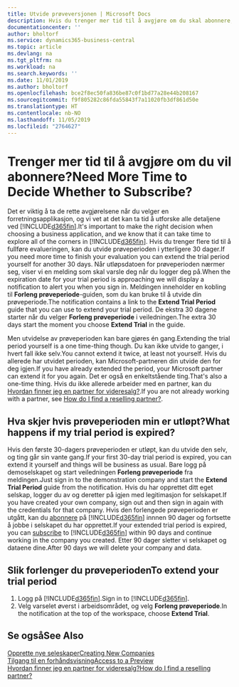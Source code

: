 ```yaml
---
title: Utvide prøveversjonen | Microsoft Docs
description: Hvis du trenger mer tid til å avgjøre om du skal abonnere, kan du utvide prøveversjonen.
documentationcenter: ''
author: bholtorf
ms.service: dynamics365-business-central
ms.topic: article
ms.devlang: na
ms.tgt_pltfrm: na
ms.workload: na
ms.search.keywords: ''
ms.date: 11/01/2019
ms.author: bholtorf
ms.openlocfilehash: bce2f8ec50fa836be87c0f1bd77a28e44b208167
ms.sourcegitcommit: f9f805282c86fda55843f7a11020fb3df861d50e
ms.translationtype: HT
ms.contentlocale: nb-NO
ms.lasthandoff: 11/05/2019
ms.locfileid: "2764627"
---
```

# <a name="need-more-time-to-decide-whether-to-subscribe"></a><span data-ttu-id="bca7b-103">Trenger mer tid til å avgjøre om du vil abonnere?</span><span class="sxs-lookup"><span data-stu-id="bca7b-103">Need More Time to Decide Whether to Subscribe?</span></span>
<span data-ttu-id="bca7b-104">Det er viktig å ta de rette avgjørelsene når du velger en forretningsapplikasjon, og vi vet at det kan ta tid å utforske alle detaljene ved [!INCLUDE[d365fin](includes/d365fin_md.md)].</span><span class="sxs-lookup"><span data-stu-id="bca7b-104">It's important to make the right decision when choosing a business application, and we know that it can take time to explore all of the corners in [!INCLUDE[d365fin](includes/d365fin_md.md)].</span></span> <span data-ttu-id="bca7b-105">Hvis du trenger flere tid til å fullføre evalueringen, kan du utvide prøveperioden i ytterligere 30 dager.</span><span class="sxs-lookup"><span data-stu-id="bca7b-105">If you need more time to finish your evaluation you can extend the trial period yourself for another 30 days.</span></span> <span data-ttu-id="bca7b-106">Når utløpsdatoen for prøveperioden nærmer seg, viser vi en melding som skal varsle deg når du logger deg på.</span><span class="sxs-lookup"><span data-stu-id="bca7b-106">When the expiration date for your trial period is approaching we will display a notification to alert you when you sign in.</span></span> <span data-ttu-id="bca7b-107">Meldingen inneholder en kobling til **Forleng prøveperiode**-guiden, som du kan bruke til å utvide din prøveperiode.</span><span class="sxs-lookup"><span data-stu-id="bca7b-107">The notification contains a link to the **Extend Trial Period** guide that you can use to extend your trial period.</span></span> <span data-ttu-id="bca7b-108">De ekstra 30 dagene starter når du velger **Forleng prøveperiode** i veiledningen.</span><span class="sxs-lookup"><span data-stu-id="bca7b-108">The extra 30 days start the moment you choose **Extend Trial** in the guide.</span></span>

<span data-ttu-id="bca7b-109">Men utvidelse av prøveperioden kan bare gjøres én gang.</span><span class="sxs-lookup"><span data-stu-id="bca7b-109">Extending the trial period yourself is a one time-thing though.</span></span> <span data-ttu-id="bca7b-110">Du kan ikke utvide to ganger, i hvert fall ikke selv.</span><span class="sxs-lookup"><span data-stu-id="bca7b-110">You cannot extend it twice, at least not yourself.</span></span> <span data-ttu-id="bca7b-111">Hvis du allerede har utvidet perioden, kan Microsoft-partneren din utvide den for deg igjen.</span><span class="sxs-lookup"><span data-stu-id="bca7b-111">If you have already extended the period, your Microsoft partner can extend it for you again.</span></span> <span data-ttu-id="bca7b-112">Det er også en enkeltstående ting.</span><span class="sxs-lookup"><span data-stu-id="bca7b-112">That's also a one-time thing.</span></span> <span data-ttu-id="bca7b-113">Hvis du ikke allerede arbeider med en partner, kan du [Hvordan finner jeg en partner for videresalg?](across-faq.md#findpartner).</span><span class="sxs-lookup"><span data-stu-id="bca7b-113">If you are not already working with a partner, see [How do I find a reselling partner?](across-faq.md#findpartner).</span></span>

## <a name="what-happens-if-my-trial-period-is-expired"></a><span data-ttu-id="bca7b-114">Hva skjer hvis prøveperioden min er utløpt?</span><span class="sxs-lookup"><span data-stu-id="bca7b-114">What happens if my trial period is expired?</span></span>
<span data-ttu-id="bca7b-115">Hvis den første 30-dagers prøveperioden er utløpt, kan du utvide den selv, og ting går sin vante gang.</span><span class="sxs-lookup"><span data-stu-id="bca7b-115">If your first 30-day trial period is expired, you can extend it yourself and things will be business as usual.</span></span> <span data-ttu-id="bca7b-116">Bare logg på demoselskapet og start veiledningen **Forleng prøveperiode** fra meldingen.</span><span class="sxs-lookup"><span data-stu-id="bca7b-116">Just sign in to the demonstration company and start the **Extend Trial Period** guide from the notification.</span></span> <span data-ttu-id="bca7b-117">Hvis du har opprettet ditt eget selskap, logger du av og deretter på igjen med legitimasjon for selskapet.</span><span class="sxs-lookup"><span data-stu-id="bca7b-117">If you have created your own company, sign out and then sign in again with the credentials for that company.</span></span> <span data-ttu-id="bca7b-118">Hvis den forlengede prøveperioden er utgått, kan du [abonnere](https://go.microsoft.com/fwlink/?linkid=828659) på [!INCLUDE[d365fin](includes/d365fin_md.md)] innnen 90 dager og fortsette å jobbe i selskapet du har opprettet.</span><span class="sxs-lookup"><span data-stu-id="bca7b-118">If your extended trial period is expired, you can [subscribe](https://go.microsoft.com/fwlink/?linkid=828659) to [!INCLUDE[d365fin](includes/d365fin_md.md)] within 90 days and continue working in the company you created.</span></span> <span data-ttu-id="bca7b-119">Etter 90 dager sletter vi selskapet og dataene dine.</span><span class="sxs-lookup"><span data-stu-id="bca7b-119">After 90 days we will delete your company and data.</span></span> 

## <a name="to-extend-your-trial-period"></a><span data-ttu-id="bca7b-120">Slik forlenger du prøveperioden</span><span class="sxs-lookup"><span data-stu-id="bca7b-120">To extend your trial period</span></span>
1. <span data-ttu-id="bca7b-121">Logg på [!INCLUDE[d365fin](includes/d365fin_md.md)].</span><span class="sxs-lookup"><span data-stu-id="bca7b-121">Sign in to [!INCLUDE[d365fin](includes/d365fin_md.md)].</span></span>
2. <span data-ttu-id="bca7b-122">Velg varselet øverst i arbeidsområdet, og velg **Forleng prøveperiode**.</span><span class="sxs-lookup"><span data-stu-id="bca7b-122">In the notification at the top of the workspace, choose **Extend Trial**.</span></span>

## <a name="see-also"></a><span data-ttu-id="bca7b-123">Se også</span><span class="sxs-lookup"><span data-stu-id="bca7b-123">See Also</span></span>
[<span data-ttu-id="bca7b-124">Opprette nye seleskaper</span><span class="sxs-lookup"><span data-stu-id="bca7b-124">Creating New Companies</span></span>](about-new-company.md)  
[<span data-ttu-id="bca7b-125">Tilgang til en forhåndsvisning</span><span class="sxs-lookup"><span data-stu-id="bca7b-125">Access to a Preview</span></span>](across-preview.md)  
[<span data-ttu-id="bca7b-126">Hvordan finner jeg en partner for videresalg?</span><span class="sxs-lookup"><span data-stu-id="bca7b-126">How do I find a reselling partner?</span></span>](across-faq.md#findpartner)  
